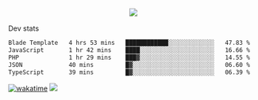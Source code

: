 <h3 align="center">
  <a href="https://github.com/spoopy2023">
      <img src="https://github-profile-trophy.vercel.app/?username=Spoopy2023&no-bg=true&no-frame=true">
  </a>
</h3>

Dev stats
<!--START_SECTION:waka-->

```txt
Blade Template   4 hrs 53 mins   ████████████░░░░░░░░░░░░░   47.83 %
JavaScript       1 hr 42 mins    ████░░░░░░░░░░░░░░░░░░░░░   16.66 %
PHP              1 hr 29 mins    ███▓░░░░░░░░░░░░░░░░░░░░░   14.55 %
JSON             40 mins         █▓░░░░░░░░░░░░░░░░░░░░░░░   06.60 %
TypeScript       39 mins         █▓░░░░░░░░░░░░░░░░░░░░░░░   06.39 %
```

<!--END_SECTION:waka-->
[![wakatime](https://wakatime.com/badge/user/018ece4c-ff65-47b1-86a2-26e4e720c978.svg)](https://wakatime.com/@mac_g)
<img src="https://camo.githubusercontent.com/935c1e1091fb0ce9d975d06263ed4bc014721cd7e52b557f59b07c85da01afe3/68747470733a2f2f6b6f6d617265762e636f6d2f67687076632f3f757365726e616d653d5843726166744d616e3532266c6162656c3d566965777326636f6c6f723d626c7565267374796c653d706c6173746963">
